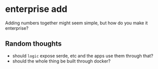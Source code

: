 # enterprise add

Adding numbers together might seem simple, but how do you make it enterprise?

## Random thoughts

* should `logic` expose serde, etc and the apps use them through that?
* should the whole thing be built through docker?